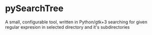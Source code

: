 # pySearchTree

A small, configurable tool, written in Python/gtk+3 searching for given regular expresion in selected directory and it's subdirectories

